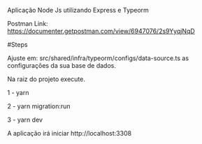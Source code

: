 Aplicação Node Js utilizando Express e Typeorm

Postman Link: https://documenter.getpostman.com/view/6947076/2s9YyqjNqD

#Steps

Ajuste em: src/shared/infra/typeorm/configs/data-source.ts as configurações da sua base de dados.

Na raiz do projeto execute.

1 - yarn

2 - yarn migration:run

3 - yarn dev

A aplicação irá iniciar http://localhost:3308

